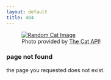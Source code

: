 ```yaml
---
layout: default
title: 404
---
```


<!-- Inspired by Reddit's "page not found" -->
<!-- fallback image: https://cdn2.thecatapi.com/images/c2a.jpg -->
<link
  rel="stylesheet"
  href="{{ site.url }}{{ site.baseurl }}/assets/css/404.css"
/>
<body>
  <div class="container">
    <figure>
      <a class="cat-image" href="{{ site.url }}{{ site.baseurl }}/">
        <img id="catImage" class="cat-image" src="" alt="Random Cat Image" />
      </a>
      <figcaption>
        Photo provided by
        <a href="https://thecatapi.com/" target="_blank">The Cat API</a>!
      </figcaption>
    </figure>
    <h3>page not found</h3>
    <span class="description">the page you requested does not exist.</span>
  </div>
  <script src="{{ site.url }}{{ site.baseurl }}/assets/js/catify.js"></script>
</body>
